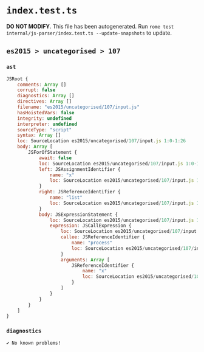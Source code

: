 # `index.test.ts`

**DO NOT MODIFY**. This file has been autogenerated. Run `rome test internal/js-parser/index.test.ts --update-snapshots` to update.

## `es2015 > uncategorised > 107`

### `ast`

```javascript
JSRoot {
	comments: Array []
	corrupt: false
	diagnostics: Array []
	directives: Array []
	filename: "es2015/uncategorised/107/input.js"
	hasHoistedVars: false
	integrity: undefined
	interpreter: undefined
	sourceType: "script"
	syntax: Array []
	loc: SourceLocation es2015/uncategorised/107/input.js 1:0-1:26
	body: Array [
		JSForOfStatement {
			await: false
			loc: SourceLocation es2015/uncategorised/107/input.js 1:0-1:26
			left: JSAssignmentIdentifier {
				name: "x"
				loc: SourceLocation es2015/uncategorised/107/input.js 1:4-1:5 (x)
			}
			right: JSReferenceIdentifier {
				name: "list"
				loc: SourceLocation es2015/uncategorised/107/input.js 1:9-1:13 (list)
			}
			body: JSExpressionStatement {
				loc: SourceLocation es2015/uncategorised/107/input.js 1:15-1:26
				expression: JSCallExpression {
					loc: SourceLocation es2015/uncategorised/107/input.js 1:15-1:25
					callee: JSReferenceIdentifier {
						name: "process"
						loc: SourceLocation es2015/uncategorised/107/input.js 1:15-1:22 (process)
					}
					arguments: Array [
						JSReferenceIdentifier {
							name: "x"
							loc: SourceLocation es2015/uncategorised/107/input.js 1:23-1:24 (x)
						}
					]
				}
			}
		}
	]
}
```

### `diagnostics`

```
✔ No known problems!

```
